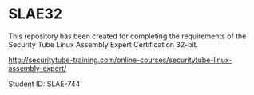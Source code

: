 # SLAE32
This repository has been created for completing the requirements of the 
Security Tube Linux Assembly Expert Certification 32-bit.

http://securitytube-training.com/online-courses/securitytube-linux-assembly-expert/

Student ID: SLAE-744
